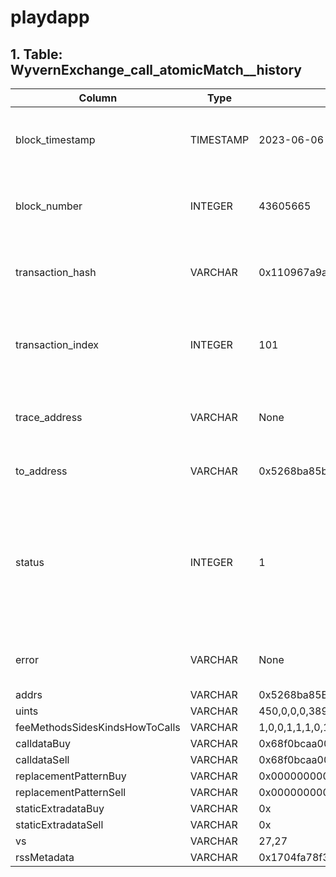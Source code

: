 # playdapp

## 1. Table: WyvernExchange\_call\_atomicMatch\_\_history

| Column                         | Type      | Example                                                                                              | Description                                                                                                            |
| ------------------------------ | --------- | ---------------------------------------------------------------------------------------------------- | ---------------------------------------------------------------------------------------------------------------------- |
| block\_timestamp               | TIMESTAMP | 2023-06-06 18:10:09+00:00                                                                            | Timestamp of the block where this event was emitted                                                                    |
| block\_number                  | INTEGER   | 43605665                                                                                             | The block number where this event was emitted                                                                          |
| transaction\_hash              | VARCHAR   | 0x110967a9a677eeafc891c9cd94014d5455650df01a618d505db5e514333b173c                                   | Hash of the transactions in which this event was emitted                                                               |
| transaction\_index             | INTEGER   | 101                                                                                                  | Integer of the transactions index position in the block                                                                |
| trace\_address                 | VARCHAR   | None                                                                                                 | Comma separated list of trace address in call tree                                                                     |
| to\_address                    | VARCHAR   | 0x5268ba85beada5891203aa7f836269741127e31d                                                           | Address of the called contract                                                                                         |
| status                         | INTEGER   | 1                                                                                                    | Either 1 (success) or 0 (failure, due to any operation that can cause the call itself or any top-level call to revert) |
| error                          | VARCHAR   | None                                                                                                 | Error in case input parsing failed                                                                                     |
| addrs                          | VARCHAR   | 0x5268ba85BEADa5891203Aa7f836269741127E31D,0xcF02aa83ca1A0D185b301f7d7f8FC2dFDEf2A0b5,0x8E64c24749B1 |                                                                                                                        |
| uints                          | VARCHAR   | 450,0,0,0,3890000000000000000,0,1686074874,0,4075555707719856739432452830021766877406422660256519008 |                                                                                                                        |
| feeMethodsSidesKindsHowToCalls | VARCHAR   | 1,0,0,1,1,1,0,1                                                                                      |                                                                                                                        |
| calldataBuy                    | VARCHAR   | 0x68f0bcaa000000000000000000000000000000000000000000000000000000000000008000000000000000000000000000 |                                                                                                                        |
| calldataSell                   | VARCHAR   | 0x68f0bcaa000000000000000000000000000000000000000000000000000000000000008000000000000000000000000000 |                                                                                                                        |
| replacementPatternBuy          | VARCHAR   | 0x00000000000000000000000000000000000000000000000000000000000000000000000000000000000000000000000000 |                                                                                                                        |
| replacementPatternSell         | VARCHAR   | 0x00000000000000000000000000000000000000000000000000000000000000000000000000000000000000000000000000 |                                                                                                                        |
| staticExtradataBuy             | VARCHAR   | 0x                                                                                                   |                                                                                                                        |
| staticExtradataSell            | VARCHAR   | 0x                                                                                                   |                                                                                                                        |
| vs                             | VARCHAR   | 27,27                                                                                                |                                                                                                                        |
| rssMetadata                    | VARCHAR   | 0x1704fa78f3ff40ca4e4e0bd377334d359f99b40fcc89c4d3f003f4180be39e78,0x0c35efd4a41790a0dd085a9a0eb5f59 |                                                                                                                        |
